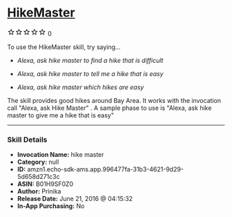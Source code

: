 # [HikeMaster](http://alexa.amazon.com/#skills/amzn1.echo-sdk-ams.app.996477fa-31b3-4621-9d29-5d658d271c3c)
![0 stars](../../images/ic_star_border_black_18dp_1x.png)![0 stars](../../images/ic_star_border_black_18dp_1x.png)![0 stars](../../images/ic_star_border_black_18dp_1x.png)![0 stars](../../images/ic_star_border_black_18dp_1x.png)![0 stars](../../images/ic_star_border_black_18dp_1x.png) 0

To use the HikeMaster skill, try saying...

* *Alexa, ask hike master to find a hike that is difficult*

* *Alexa, ask hike master to tell me a hike that is easy*

* *Alexa, ask hike master which hikes are easy*

The skill provides good hikes around Bay Area. It works with the invocation call "Alexa, ask Hike Master" . A sample phase to use is "Alexa, ask hike master to give me a hike that is easy"

***

### Skill Details

* **Invocation Name:** hike master
* **Category:** null
* **ID:** amzn1.echo-sdk-ams.app.996477fa-31b3-4621-9d29-5d658d271c3c
* **ASIN:** B01H9SF0Z0
* **Author:** Prinika
* **Release Date:** June 21, 2016 @ 04:15:32
* **In-App Purchasing:** No
